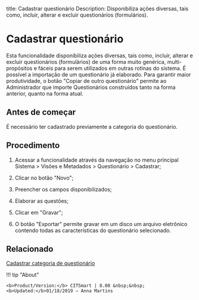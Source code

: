 title: Cadastrar questionário
Description: Disponibiliza ações diversas, tais como, incluir, alterar e excluir questionários (formulários).
# Cadastrar questionário

 Esta funcionalidade disponibiliza ações diversas, tais como, incluir, alterar e
excluir questionários (formulários) de uma forma muito genérica, multi-propósitos
e fáceis para serem utilizados em outras rotinas do sistema. É possível a
importação de um questionário já elaborado. Para garantir maior produtividade, o
botão "Copiar de outro questionário" permite ao Administrador que importe
Questionários construídos tanto na forma anterior, quanto na forma atual.

Antes de começar
--------------------

É necessário ter cadastrado previamente a categoria do questionário.

Procedimento
----------------

1.  Acessar a funcionalidade através da navegação no menu principal Sistema
    \> Visões e Metadados \> Questionário \> Cadastrar;

2.  Clicar no botão "Novo";

3.  Preencher os campos disponibilizados;

4.  Elaborar as questões;

5.  Clicar em "Gravar";

6.  O botão "Exportar" permite gravar em um disco um arquivo eletrônico contendo
    todas as características do questionário selecionado.
 
  
Relacionado
-----------

[Cadastrar categoria de questionário](/pt-br/citsmart-platform-9/platform-administration/questionnaires/questionaires-management/questionnaire-category.html)

!!! tip "About"

    <b>Product/Version:</b> CITSmart | 8.00 &nbsp;&nbsp;
    <b>Updated:</b>01/18/2019 – Anna Martins

